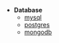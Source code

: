 * **Database**
  * [mysql](knowledge/db/mysql.md)
  * [postgres](knowledge/db/postgresql.md)  
  * [mongodb](knowledge/db/mongodb.md)
  